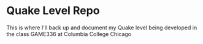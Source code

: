 # Quake Level Repo

This is where I'll back up and document my Quake level being developed in the class GAME336 at Columbia College Chicago
